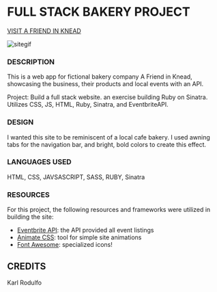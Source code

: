 # FULL STACK BAKERY PROJECT
[VISIT A FRIEND IN KNEAD](https://afriendinknead.herokuapp.com/contact)

![sitegif](site.gif)

### DESCRIPTION
This is a web app for fictional bakery company A Friend in Knead, showcasing the business, their products and local events with an API.

Project: Build a full stack website. an exercise building Ruby on Sinatra. Utilizes CSS, JS, HTML, Ruby, Sinatra, and EventbriteAPI.


### DESIGN
I wanted this site to be reminiscent of a local cafe bakery.
I used awning tabs for the navigation bar, and bright, bold colors to create this effect.

### LANGUAGES USED
HTML, CSS, JAVSASCRIPT, SASS, RUBY, Sinatra

### RESOURCES

For this project, the following resources and frameworks were utilized in building the site:

- [Eventbrite API](https://www.eventbrite.com/): the API provided all event listings
- [Animate CSS](https://daneden.github.io/animate.css/): tool for simple site animations
- [Font Awesome](https://fontawesome.com/icons?d=gallery): specialized icons!

## CREDITS
Karl Rodulfo
